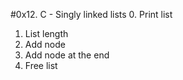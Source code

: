 #0x12. C - Singly linked lists
0. Print list
1. List length
2. Add node
3. Add node at the end
4. Free list

